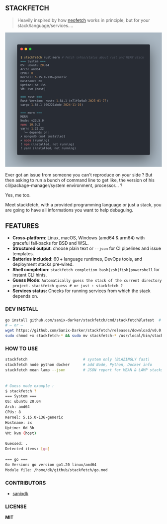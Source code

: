 ## STACKFETCH

> Heavily inspired by how [neofetch](https://github.com/dylanaraps/neofetch) works in principle, but for your stack/language/services....

![screenshot](./screenshot.png)

Ever got an issue from someone you can't reproduce on your side ?
But then asking to run a bunch of command line to get like, the version of his cli/package-manager/system environment, processor... ?

Yes, me too.

Meet stackfetch, with a provided programming language or just a stack, you are going to have all informations you want to help debuguing.

## FEATURES

- **Cross‑platform**: Linux, macOS, Windows (amd64 & arm64) with graceful fall‑backs for BSD and WSL.
- **Structured output**: choose plain text or `--json` for CI pipelines and issue templates.
- **Batteries included**: 60 + language runtimes, DevOps tools, and deployment stacks pre‑wired.
- **Shell completion**: `stackfetch completion bash|zsh|fish|powershell` for instant CLI hints.
- **Guess Mode**: `Automatically guess the stack of the current directory project.`
    `stackfetch guess # or just : stackfetch ?`
- **Services status:** Checks for running services from which the stack depends on.

### DEV INSTALL

```bash
go install github.com/sanix-darker/stackfetch/cmd/stackfetch@latest  # source build
# — or —
wget https://github.com/Sanix-Darker/stackfetch/releases/download/v0.0.2/stackfetch-ubuntu-amd64
sudo chmod +x stackfetch-* && sudo mv stackfetch-* /usr/local/bin/stackfetch
```

### HOW TO USE

```bash
stackfetch                         # system only (BLAZINGLY fast)
stackfetch node python docker      # add Node, Python, Docker info
stackfetch mean lamp --json        # JSON report for MEAN & LAMP stacks


# Guess mode example :
$ stackfetch ?
=== System ===
OS: ubuntu 20.04
Arch: amd64
CPUs: 8
Kernel: 5.15.0-136-generic
Hostname: zx
Uptime: 6d 3h
VM: kvm (host)

Guessed: .
Detected items: [go]

=== go ===
Go Version: go version go1.20 linux/amd64
Module file: /home/dk/github/stackfetch/go.mod
```

### CONTRIBUTORS

- [sanixdk](https://github.com/sanix-darker)

### LICENSE

**MIT**
